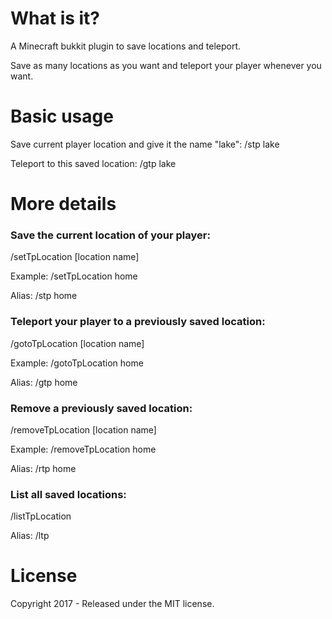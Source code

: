 # What is it?
A Minecraft bukkit plugin to save locations and teleport.

Save as many locations as you want and teleport your player whenever you want.

# Basic usage

Save current player location and give it the name "lake": /stp lake

Teleport to this saved location: /gtp lake

# More details

### Save the current location of your player:

/setTpLocation [location name]

Example: /setTpLocation home

Alias: /stp home



### Teleport your player to a previously saved location:

/gotoTpLocation [location name]

Example: /gotoTpLocation home

Alias: /gtp home



### Remove a previously saved location:

/removeTpLocation [location name]

Example: /removeTpLocation home

Alias: /rtp home



### List all saved locations:

/listTpLocation

Alias: /ltp

# License

Copyright 2017 - Released under the MIT license.
